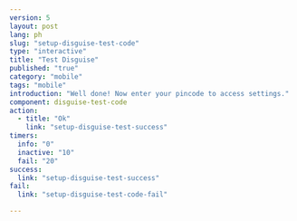 ```yaml
---
version: 5
layout: post
lang: ph
slug: "setup-disguise-test-code"
type: "interactive"
title: "Test Disguise"
published: "true"
category: "mobile"
tags: "mobile"
introduction: "Well done! Now enter your pincode to access settings."
component: disguise-test-code
action: 
  - title: "Ok"
    link: "setup-disguise-test-success"
timers:
  info: "0"
  inactive: "10"
  fail: "20"
success: 
  link: "setup-disguise-test-success"
fail: 
  link: "setup-disguise-test-code-fail"  

---
```


